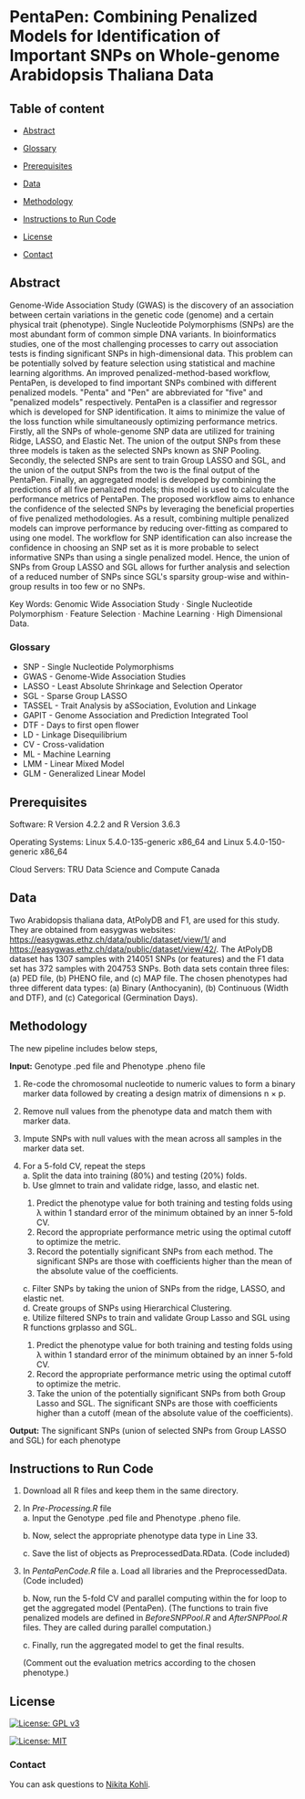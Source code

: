 #  PentaPen: Combining Penalized Models for Identification of Important SNPs on Whole-genome Arabidopsis Thaliana Data

##  Table of content

* [Abstract](#abstract)
  
- [Glossary](#glossary)

* [Prerequisites](#prerequisites)
  
* [Data](#data)
  
* [Methodology](#methodology)
  
* [Instructions to Run Code](#instructions-to-run-code)
  
* [License](#license)
  
* [Contact](#contact)
  
##  Abstract

Genome-Wide Association Study (GWAS) is the discovery of  an association between certain variations in the genetic code (genome) and a certain physical trait (phenotype). Single Nucleotide Polymorphisms (SNPs) are the most abundant form of common simple DNA variants. In bioinformatics studies, one of the most challenging processes to carry out association tests is finding significant SNPs in high-dimensional data. This problem can be potentially solved by feature selection using statistical and machine learning algorithms. An improved penalized-method-based workflow, PentaPen, is  developed to find important SNPs combined with different penalized models. "Penta" and "Pen" are abbreviated for "five" and "penalized models" respectively. PentaPen is a classifier and regressor which is developed for SNP identification. It aims to minimize the value of the loss function while simultaneously optimizing performance metrics. Firstly, all the SNPs of whole-genome SNP data are utilized for training Ridge, LASSO, and Elastic Net. The union of the output SNPs from these three models is taken as the selected SNPs known as SNP Pooling. Secondly, the selected SNPs are sent to train Group LASSO and SGL, and the union of the output SNPs from the two is the final output of the PentaPen. Finally, an aggregated model is developed by combining the predictions of all five penalized models; this model is used to calculate the performance metrics of PentaPen. The proposed workflow aims to enhance the confidence of the selected SNPs by leveraging the beneficial properties of five penalized methodologies. As a result, combining multiple penalized models can improve performance by reducing over-fitting as compared to using one model. The workflow for SNP identification can also increase the confidence in choosing an SNP set as it is more probable to select informative SNPs than using a single penalized model. Hence, the union of SNPs from Group LASSO and SGL allows for further analysis and selection of a reduced number of SNPs since SGL's sparsity group-wise and within-group results in too few or no SNPs.

Key Words: Genomic Wide Association Study  ·  Single Nucleotide Polymorphism  ·  Feature Selection  ·  Machine Learning  ·  High Dimensional Data.

### Glossary

* SNP - Single Nucleotide Polymorphisms
* GWAS - Genome-Wide Association Studies
* LASSO - Least Absolute Shrinkage and Selection Operator
* SGL - Sparse Group LASSO
* TASSEL - Trait Analysis by aSSociation, Evolution and Linkage
* GAPIT -  Genome Association and Prediction Integrated Tool
* DTF -  Days to first open flower
* LD -  Linkage Disequilibrium
* CV - Cross-validation
* ML - Machine Learning
* LMM - Linear Mixed Model
* GLM - Generalized Linear Model

## Prerequisites

Software: R Version 4.2.2 and R Version 3.6.3

Operating Systems: Linux 5.4.0-135-generic x86_64 and Linux 5.4.0-150-generic x86_64

Cloud Servers: TRU Data Science and Compute Canada

##  Data

Two  Arabidopsis thaliana  data, AtPolyDB and F1, are used for this study. They are obtained from easygwas websites: https://easygwas.ethz.ch/data/public/dataset/view/1/ and https://easygwas.ethz.ch/data/public/dataset/view/42/. The AtPolyDB dataset has 1307 samples with 214051 SNPs (or features) and the F1 data set has 372 samples with 204753 SNPs. Both data sets contain three files: (a) PED file, (b) PHENO file, and (c) MAP file. The chosen phenotypes had three different data types: (a) Binary (Anthocyanin), (b) Continuous (Width and DTF), and (c) Categorical (Germination Days).

##  Methodology

The new pipeline includes below steps,

<b>Input:</b>  Genotype .ped file and Phenotype .pheno file  
1. Re-code the chromosomal nucleotide to numeric values to form a binary marker data followed by creating a design matrix of dimensions n  ×  p.
2. Remove null values from the phenotype data and match them with marker data.  
3. Impute SNPs with null values with the mean across all samples in the marker data set.  
4. For a 5-fold CV, repeat the steps  
a. Split the data into training (80%) and testing (20%) folds.  
b. Use glmnet to train and validate ridge, lasso, and elastic net.
	1. Predict the phenotype value for both training and testing  folds using  λ  within 1 standard error of the minimum obtained by an inner 5-fold CV.  
	2. Record the appropriate performance metric using the optimal cutoff to optimize the metric.  
	3. Record the potentially significant SNPs from each method. The significant SNPs are those with coefficients higher than the mean of the absolute value of the coefficients.

	c. Filter SNPs by taking the union of SNPs from the ridge, LASSO, and elastic net.  
d. Create groups of SNPs using Hierarchical Clustering.  
e. Utilize filtered SNPs to train and validate Group Lasso and SGL using R functions grplasso and SGL.
	1. Predict the phenotype value for both training and testing folds using  λ  within 1 standard error of the minimum obtained by an inner 5-fold CV.  
	2. Record the appropriate performance metric using the optimal cutoff to optimize the metric.  
	3. Take the union of the potentially significant SNPs from both Group Lasso and SGL. The significant SNPs are those with coefficients higher than a cutoff (mean of the absolute value of the coefficients).

<b>Output:</b>  The significant SNPs (union of selected SNPs from Group LASSO and SGL) for each phenotype

## Instructions to Run Code
1. Download all R files and keep them in the same directory.
2. In _Pre-Processing.R_ file  
    a. Input the Genotype .ped file and Phenotype .pheno file.

    b. Now, select the appropriate phenotype data type in Line 33.

    c. Save the list of objects as PreprocessedData.RData. (Code included)

3. In _PentaPenCode.R_ file
    a. Load all libraries and the PreprocessedData. (Code included)

    b. Now, run the 5-fold CV and parallel computing within the for loop to get the aggregated model (PentaPen).
    (The functions to train five penalized models are defined in _BeforeSNPPool.R_ and _AfterSNPPool.R_ files. They are called during parallel computation.)

    c. Finally, run the aggregated model to get the final results.

    (Comment out the evaluation metrics according to the chosen phenotype.)

## License

[![License: GPL v3](https://img.shields.io/badge/License-GPLv3-blue.svg)](https://www.gnu.org/licenses/gpl-3.0)

[![License: MIT](https://img.shields.io/badge/License-MIT-yellow.svg)](https://opensource.org/licenses/MIT)

### Contact
You can ask questions to [Nikita Kohli](mailto:nikita.datascience@gmail.com).

